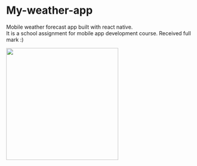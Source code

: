 # My-weather-app
Mobile weather forecast app built with react native.
<br />
It is a school assignment for mobile app development course. Received full mark :)
<br />


<img src="weather-app.gif" width="300" />
